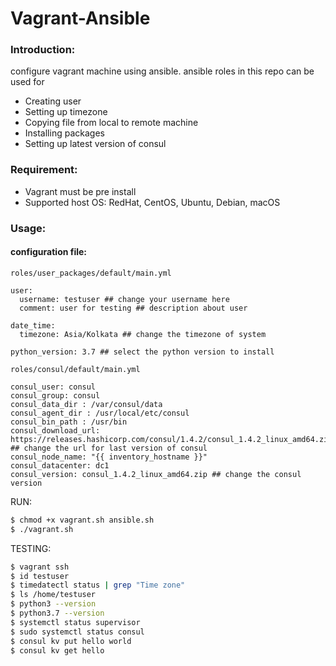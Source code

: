 # Vagrant-Ansible
### Introduction:
configure vagrant machine using ansible.
ansible roles in this repo can be used for

 - Creating user
 - Setting up timezone
 - Copying file from local to remote machine
 - Installing packages
 - Setting up latest version of consul

### Requirement:
- Vagrant must be pre install
- Supported host OS: RedHat, CentOS, Ubuntu, Debian, macOS
### Usage:
#### configuration file:
`roles/user_packages/default/main.yml`
```---
user:
  username: testuser ## change your username here
  comment: user for testing ## description about user

date_time:
  timezone: Asia/Kolkata ## change the timezone of system

python_version: 3.7 ## select the python version to install
```
`roles/consul/default/main.yml`
```---
consul_user: consul
consul_group: consul
consul_data_dir : /var/consul/data
consul_agent_dir : /usr/local/etc/consul
consul_bin_path : /usr/bin
consul_download_url: https://releases.hashicorp.com/consul/1.4.2/consul_1.4.2_linux_amd64.zip ## change the url for last version of consul
consul_node_name: "{{ inventory_hostname }}"
consul_datacenter: dc1
consul_version: consul_1.4.2_linux_amd64.zip ## change the consul version
```


RUN:
```bash
$ chmod +x vagrant.sh ansible.sh
$ ./vagrant.sh
```

TESTING:
```bash
$ vagrant ssh
$ id testuser
$ timedatectl status | grep "Time zone"
$ ls /home/testuser
$ python3 --version
$ python3.7 --version
$ systemctl status supervisor
$ sudo systemctl status consul
$ consul kv put hello world
$ consul kv get hello
```
